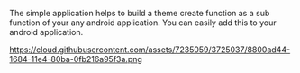 The simple application helps to build a theme create function as a sub function of   your any android  application. You can easily add this to your android application.


https://cloud.githubusercontent.com/assets/7235059/3725037/8800ad44-1684-11e4-80ba-0fb216a95f3a.png
